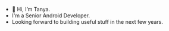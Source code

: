 - 👋 Hi, I’m Tanya.
- I'm a Senior Android Developer.
- Looking forward to building useful stuff in the next few years.


